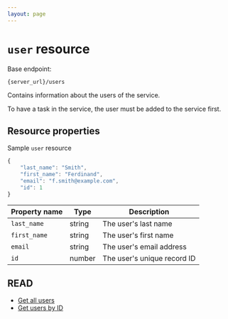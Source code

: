```yaml
---
layout: page
---
```

# `user` resource

Base endpoint:

```shell
{server_url}/users
```

Contains information about the users of the service.

To have a task in the service, the user must be added to
the service first.

## Resource properties

Sample `user` resource

```js
{
    "last_name": "Smith",
    "first_name": "Ferdinand",
    "email": "f.smith@example.com",
    "id": 1
}
```

| Property name | Type | Description |
| ------------- | ----------- | ----------- |
| `last_name` | string | The user's last name |
| `first_name` | string | The user's first name |
| `email` | string | The user's email address |
| `id` | number | The user's unique record ID |

## READ

* [Get all users](users-get-all-users)
* [Get users by ID](users-get-user-by-id)
